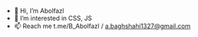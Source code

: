 - 👋 Hi, I’m Abolfazl
- 👀 I’m interested in CSS, JS
- 📫 Reach me t.me/B_Abolfazl / a.baghshahi1327@gmail.com

<!---
bAbolfazl/bAbolfazl is a ✨ special ✨ repository because its `README.md` (this file) appears on your GitHub profile.
You can click the Preview link to take a look at your changes.
--->
